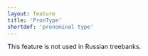 ```yaml
---
layout: feature
title: 'PronType'
shortdef: 'pronominal type'
---
```


This feature is not used in Russian treebanks.
<!-- Interlanguage links updated Út zář 29 20:31:38 CEST 2020 -->
